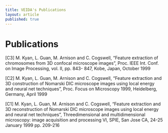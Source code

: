 ```yaml
---
title: VEIDA's Publications
layout: article
published: true
---
```


# Publications

[C3] M. Kyan, L. Guan, M. Arnison and C. Cogswell, “Feature extraction of chromosomes from
3D confocal microscope images”, Proc. IEEE Int. Conf. on Image Processing, vol. II, pp. 843-
847, Kobe, Japan, October 1999

[C2] M. Kyan, L. Guan, M. Arnison and C. Cogswell, “Feature extraction and 3D construction
of Nomarski DIC microscope images using local energy and neural net techniques”, Proc. Focus
on Microscopy 1999, Heidelberg, Germany, April 1999

[C1] M. Kyan, L. Guan, M. Arnison and C. Cogswell, “Feature extraction and 3D reconstruction
of Nomarski DIC microscope images using local energy and neural net techniques”, Threedimensional
and multidimensional microscopy: image acquisition and processing VI, SPIE, San
Jose CA, 24-25 January 1999 pp. 209-216

